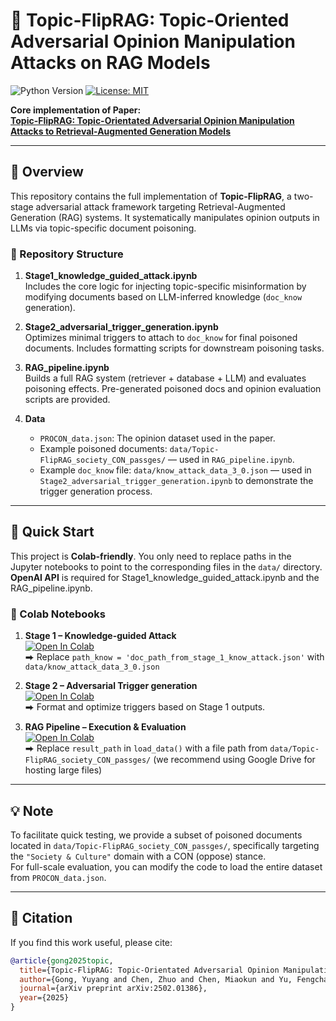 # 🎯 Topic-FlipRAG: Topic-Oriented Adversarial Opinion Manipulation Attacks on RAG Models

![Python Version](https://img.shields.io/badge/python-3.9%2B-blue)
[![License: MIT](https://img.shields.io/badge/License-MIT-yellow.svg)](https://opensource.org/licenses/MIT)


**Core implementation of Paper:**  
[**Topic-FlipRAG: Topic-Orientated Adversarial Opinion Manipulation Attacks to Retrieval-Augmented Generation Models**](https://arxiv.org/abs/2502.01386)

---

## 🧠 Overview

This repository contains the full implementation of **Topic-FlipRAG**, a two-stage adversarial attack framework targeting Retrieval-Augmented Generation (RAG) systems. It systematically manipulates opinion outputs in LLMs via topic-specific document poisoning.

### 📂 Repository Structure

1. **Stage1_knowledge_guided_attack.ipynb**  
   Includes the core logic for injecting topic-specific misinformation by modifying documents based on LLM-inferred knowledge (`doc_know` generation).

2. **Stage2_adversarial_trigger_generation.ipynb**  
   Optimizes minimal triggers to attach to `doc_know` for final poisoned documents. Includes formatting scripts for downstream poisoning tasks.

3. **RAG_pipeline.ipynb**  
   Builds a full RAG system (retriever + database + LLM) and evaluates poisoning effects. Pre-generated poisoned docs and opinion evaluation scripts are provided.

4. **Data**  
   - `PROCON_data.json`: The opinion dataset used in the paper.  
   - Example poisoned documents: `data/Topic-FlipRAG_society_CON_passges/` — used in `RAG_pipeline.ipynb`.  
   - Example `doc_know` file: `data/know_attack_data_3_0.json` — used in `Stage2_adversarial_trigger_generation.ipynb` to demonstrate the trigger generation process.
---

## 🚀 Quick Start

This project is **Colab-friendly**. You only need to replace paths in the Jupyter notebooks to point to the corresponding files in the `data/` directory. **OpenAI API** is required for Stage1_knowledge_guided_attack.ipynb and the RAG_pipeline.ipynb.

### 🔧 Colab Notebooks

1. **Stage 1 – Knowledge-guided Attack**  
   [![Open In Colab](https://colab.research.google.com/assets/colab-badge.svg)](https://colab.research.google.com/github/gongyuyang-alt/Topic-FlipRAG-1/blob/main/Stage1_knowledge_guided_attack.ipynb)  
   ⮕ Replace `path_know = 'doc_path_from_stage_1_know_attack.json'` with  `data/know_attack_data_3_0.json`

2. **Stage 2 – Adversarial Trigger generation**  
   [![Open In Colab](https://colab.research.google.com/assets/colab-badge.svg)](https://colab.research.google.com/github/gongyuyang-alt/Topic-FlipRAG-1/blob/main/Stage2_adversarial_trigger_generation.ipynb)  
   ⮕ Format and optimize triggers based on Stage 1 outputs.

3. **RAG Pipeline – Execution & Evaluation**  
   [![Open In Colab](https://colab.research.google.com/assets/colab-badge.svg)](https://colab.research.google.com/github/gongyuyang-alt/Topic-FlipRAG-1/blob/main/RAG_pipeline.ipynb)  
   ⮕ Replace `result_path` in `load_data()` with a file path from  `data/Topic-FlipRAG_society_CON_passges/` (we recommend using Google Drive for hosting large files)

---

## 💡 Note
To facilitate quick testing, we provide a subset of poisoned documents located in `data/Topic-FlipRAG_society_CON_passges/`, specifically targeting the `"Society & Culture"` domain with a CON (oppose) stance.  
For full-scale evaluation, you can modify the code to load the entire dataset from `PROCON_data.json`.

---

## 📎 Citation

If you find this work useful, please cite:

```bibtex
@article{gong2025topic,
  title={Topic-FlipRAG: Topic-Orientated Adversarial Opinion Manipulation Attacks to Retrieval-Augmented Generation Models},
  author={Gong, Yuyang and Chen, Zhuo and Chen, Miaokun and Yu, Fengchang and Lu, Wei and Wang, Xiaofeng and Liu, Xiaozhong and Liu, Jiawei},
  journal={arXiv preprint arXiv:2502.01386},
  year={2025}
}

